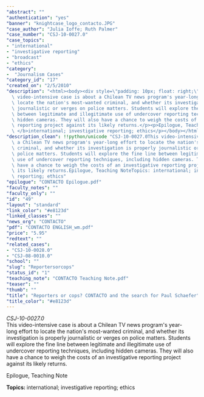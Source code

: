 ```yaml
---
"abstract": ""
"authentication": "yes"
"banner": "knightcase_logo_contacto.JPG"
"case_author": "Julia Ioffe; Ruth Palmer"
"case_number": "CSJ-10-0027.0"
"case_topics":
- "international"
- "investigative reporting"
- "broadcast"
- "ethics"
"category": 
-  "Journalism Cases"
"category_id": "17"
"created_on": "2/5/2010"
"description": "<html><body><div style=\"padding: 10px; float: right;\"></div><p><i>CSJ-10-0027.0</i><br/>This\
  \ video-intensive case is about a Chilean TV news program's year-long effort to\
  \ locate the nation's most-wanted criminal, and whether its investigation is properly\
  \ journalistic or verges on police matters. Students will explore the fine line\
  \ between legitimate and illegitimate use of undercover reporting techniques, including\
  \ hidden cameras. They will also have a chance to weigh the costs of an investigative\
  \ reporting project against its likely returns.</p><p>Epilogue, Teaching Note</p><p><b>Topics:\
  \ </b>international; investigative reporting; ethics</p></body></html>"
"description_clean": !!python/unicode "CSJ-10-0027.0This video-intensive case is about\
  \ a Chilean TV news program's year-long effort to locate the nation's most-wanted\
  \ criminal, and whether its investigation is properly journalistic or verges on\
  \ police matters. Students will explore the fine line between legitimate and illegitimate\
  \ use of undercover reporting techniques, including hidden cameras. They will also\
  \ have a chance to weigh the costs of an investigative reporting project against\
  \ its likely returns.Epilogue, Teaching NoteTopics: international; investigative\
  \ reporting; ethics"
"epilogue": "CONTACTO Epilogue.pdf"
"faculty_notes": ""
"faculty_only": ""
"id": "49"
"layout": "standard"
"link_color": "#e8123d"
"linked_classes": ""
"news_org": "CONTACTO"
"pdf": "CONTACTO ENGLISH_wm.pdf"
"price": "5.95"
"redtext": ""
"related_cases":
- "CSJ-10-0028.0"
- "CSJ-08-0010.0"
"school": ""
"slug": "Reportersorcops"
"status_id": "1"
"teaching_note": "CONTACTO Teaching Note.pdf"
"teaser": ""
"thumb": ""
"title": "Reporters or cops? CONTACTO and the search for Paul Schaefer"
"title_color": "#e8123d"
---
```

<html><body><div style="padding: 10px; float: right;"></div><p><i>CSJ-10-0027.0</i><br/>This video-intensive case is about a Chilean TV news program's year-long effort to locate the nation's most-wanted criminal, and whether its investigation is properly journalistic or verges on police matters. Students will explore the fine line between legitimate and illegitimate use of undercover reporting techniques, including hidden cameras. They will also have a chance to weigh the costs of an investigative reporting project against its likely returns.</p><p>Epilogue, Teaching Note</p><p><b>Topics: </b>international; investigative reporting; ethics</p></body></html>
